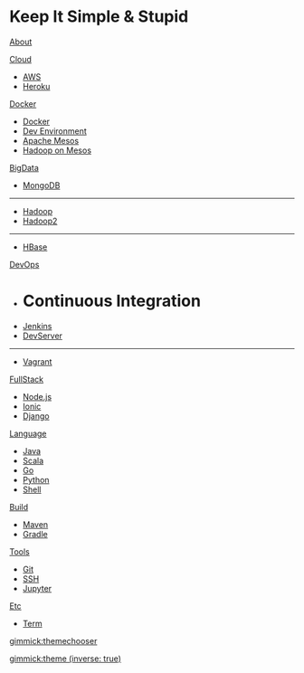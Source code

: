# Keep It Simple & Stupid

[About](about.md)

[Cloud]()

  * [AWS](aws.md)
  * [Heroku](heroku.md)

[Docker]()

  * [Docker](docker.md)
  * [Dev Environment](https://yeopoong.github.io/docker)
  * [Apache Mesos](mesos.md)
  * [Hadoop on Mesos](hadoopOnMesos.md)

[BigData]()

  * [MongoDB](mongodb.md)
  - - - -
  * [Hadoop](hadoop.md)
  * [Hadoop2](hadoop2.md)
  - - - -
  * [HBase](hbase.md)

[DevOps]()

  * # Continuous Integration
  * [Jenkins](jenkins.md)
  * [DevServer](setup.md)
  - - - -
  * [Vagrant](vagrant.md)

[FullStack]()

  * [Node.js](nodejs.md)
  * [Ionic](ionic.md)
  * [Django](django.md)

[Language]()

  * [Java](java.md)
  * [Scala](scala.md)
  * [Go](go.md)
  * [Python](python.md)
  * [Shell](shell.md)

[Build]()

  * [Maven](maven.md)
  * [Gradle](gradle.md)

[Tools]()

  * [Git](git.md)
  * [SSH](ssh.md)
  * [Jupyter](jupyter.md)

[Etc]()

  * [Term](term.md)

[gimmick:themechooser](bootstrap)

[gimmick:theme (inverse: true)](slate)
